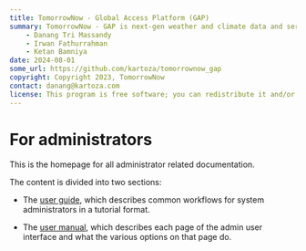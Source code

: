 ```yaml
---
title: TomorrowNow - Global Access Platform (GAP)
summary: TomorrowNow - GAP is next-gen weather and climate data and services.
    - Danang Tri Massandy
    - Irwan Fathurrahman
    - Ketan Bamniya
date: 2024-08-01
some_url: https://github.com/kartoza/tomorrownow_gap
copyright: Copyright 2023, TomorrowNow
contact: danang@kartoza.com
license: This program is free software; you can redistribute it and/or modify it under the terms of the GNU Affero General Public License as published by the Free Software Foundation; either version 3 of the License, or (at your option) any later version.
---
```


# For administrators
<!-- To Be Populated -->

This is the homepage for all administrator related documentation.

The content is divided into two sections:

* The [user guide](guide/index.md), which describes common workflows for system administrators in a tutorial format.

* The [user manual](manual/index.md), which describes each page of the admin user interface and what the various options on that page do.
